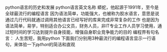 python语言的历史和发展
python语言英文名称 蟒蛇，他起源于1991年，至今是全球最流行的编程语言
因为语法简单，功能强大，也被称为胶水语言，意思是说通过几行代码就通过调用其他语言已经写好的库来完成非常复杂的工作
也是因为语法简单，易学，特别适合办公文员，财务人员，非IT专业工作人员学习使用，通过短时间的学习达到提升自身技能，增强自身职业竞争能力的目的
编程界有句名言： 人生苦短，我用python
下面我们分别用3种最流行的编程语言显示一行语句，来体验一下𝑝𝑦𝑡ℎ𝑜𝑛的简洁和直观
